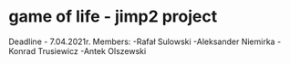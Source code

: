 # game of life - jimp2 project
Deadline - 7.04.2021r.
Members:
-Rafał Sulowski
-Aleksander Niemirka
-Konrad Trusiewicz
-Antek Olszewski
